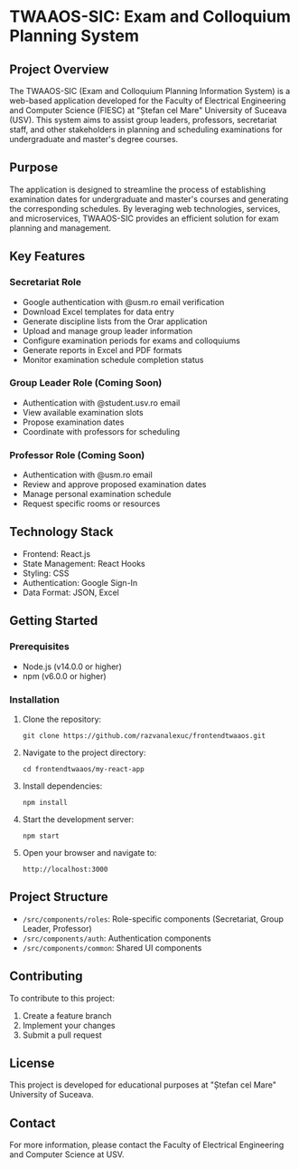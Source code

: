 # TWAAOS-SIC: Exam and Colloquium Planning System

## Project Overview

The TWAAOS-SIC (Exam and Colloquium Planning Information System) is a web-based application developed for the Faculty of Electrical Engineering and Computer Science (FIESC) at "Ștefan cel Mare" University of Suceava (USV). This system aims to assist group leaders, professors, secretariat staff, and other stakeholders in planning and scheduling examinations for undergraduate and master's degree courses.

## Purpose

The application is designed to streamline the process of establishing examination dates for undergraduate and master's courses and generating the corresponding schedules. By leveraging web technologies, services, and microservices, TWAAOS-SIC provides an efficient solution for exam planning and management.

## Key Features

### Secretariat Role
- Google authentication with @usm.ro email verification
- Download Excel templates for data entry
- Generate discipline lists from the Orar application
- Upload and manage group leader information
- Configure examination periods for exams and colloquiums
- Generate reports in Excel and PDF formats
- Monitor examination schedule completion status

### Group Leader Role (Coming Soon)
- Authentication with @student.usv.ro email
- View available examination slots
- Propose examination dates
- Coordinate with professors for scheduling

### Professor Role (Coming Soon)
- Authentication with @usm.ro email
- Review and approve proposed examination dates
- Manage personal examination schedule
- Request specific rooms or resources

## Technology Stack

- Frontend: React.js
- State Management: React Hooks
- Styling: CSS
- Authentication: Google Sign-In
- Data Format: JSON, Excel

## Getting Started

### Prerequisites

- Node.js (v14.0.0 or higher)
- npm (v6.0.0 or higher)

### Installation

1. Clone the repository:
   ```
   git clone https://github.com/razvanalexuc/frontendtwaaos.git
   ```

2. Navigate to the project directory:
   ```
   cd frontendtwaaos/my-react-app
   ```

3. Install dependencies:
   ```
   npm install
   ```

4. Start the development server:
   ```
   npm start
   ```

5. Open your browser and navigate to:
   ```
   http://localhost:3000
   ```

## Project Structure

- `/src/components/roles`: Role-specific components (Secretariat, Group Leader, Professor)
- `/src/components/auth`: Authentication components
- `/src/components/common`: Shared UI components

## Contributing

To contribute to this project:

1. Create a feature branch
2. Implement your changes
3. Submit a pull request

## License

This project is developed for educational purposes at "Ștefan cel Mare" University of Suceava.

## Contact

For more information, please contact the Faculty of Electrical Engineering and Computer Science at USV.
